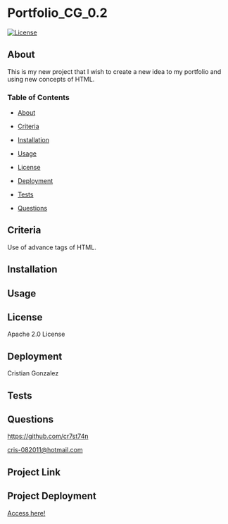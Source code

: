 # Portfolio_CG_0.2

[![License](https://img.shields.io/badge/License-Apache_2.0-yellowgreen.svg)](https://opensource.org/licenses/Apache-2.0)  

## About
This is my new project that I wish to create a new idea to my portfolio and using new concepts of HTML.

### Table of Contents
 * [About](#About)

 * [Criteria](#Criteria)

 * [Installation](#Installation)

 * [Usage](#Usage)

 * [License](#License)

 * [Deployment](#Deployment)

 * [Tests](#Tests)

 * [Questions](#Questions)



## Criteria
Use of advance tags of HTML.

## Installation


## Usage


## License
Apache 2.0 License

## Deployment
Cristian Gonzalez

## Tests


## Questions
 

https://github.com/cr7st74n

cris-082011@hotmail.com

## Project Link


## Project Deployment
[Access here!]()

